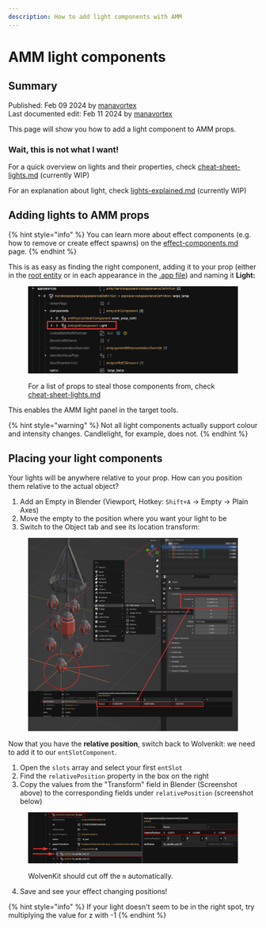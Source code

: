 ```yaml
---
description: How to add light components with AMM
---
```


# AMM light components

## Summary

Published: Feb 09 2024 by [manavortex](https://app.gitbook.com/u/NfZBoxGegfUqB33J9HXuCs6PVaC3 "mention")\
Last documented edit: Feb 11 2024 by [manavortex](https://app.gitbook.com/u/NfZBoxGegfUqB33J9HXuCs6PVaC3 "mention")

This page will show you how to add a light component to AMM props.

### Wait, this is not what I want!

For a quick overview on lights and their properties, check [cheat-sheet-lights.md](../../../references-lists-and-overviews/cheat-sheet-lights.md "mention") (currently WIP)

For an explanation about light, check [lights-explained.md](../../../files-and-what-they-do/lights-explained.md "mention") (currently WIP)

## Adding lights to AMM props

{% hint style="info" %}
You can learn more about effect components (e.g. how to remove or create effect spawns) on the [effect-components.md](../../../files-and-what-they-do/components/documented-components/effect-components.md "mention") page.
{% endhint %}

This is as easy as finding the right component, adding it to your prop (either in the [root entity](../../../files-and-what-they-do/entity-.ent-files/#root-entity) or in each appearance in the [.app file](../../../files-and-what-they-do/appearance-.app-files.md#appearances)) and naming it **Light:**

<figure><img src="../../../../.gitbook/assets/amm_adding_lights.png" alt=""><figcaption><p>For a list of props to steal those components from, check <a data-mention href="../../../references-lists-and-overviews/cheat-sheet-lights.md">cheat-sheet-lights.md</a></p></figcaption></figure>

This enables the AMM light panel in the target tools.

{% hint style="warning" %}
Not all light components actually support colour and intensity changes. Candlelight, for example, does not.
{% endhint %}

## Placing your light components

Your lights will be anywhere relative to your prop. How can you position them relative to the actual object?

1. Add an Empty in Blender (Viewport, Hotkey: `Shift+A` -> Empty -> Plain Axes)
2. Move the empty to the position where you want your light to be
3. Switch to the Object tab and see its location transform:

<figure><img src="../../../../.gitbook/assets/blender_placing_light_components.png" alt=""><figcaption></figcaption></figure>

Now that you have the **relative position**, switch back to Wolvenkit: we need to add it to our `entSlotComponent`.

1. Open the `slots` array and select your first `entSlot`
2. Find the `relativePosition` property in the box on the right
3. Copy the values from the "Transform" field in Blender (Screenshot above) to the corresponding fields under `relativePosition` (screenshot below)

<figure><img src="../../../../.gitbook/assets/entSlotComponent (1).png" alt=""><figcaption><p>WolvenKit should cut off the <code>m</code> automatically.</p></figcaption></figure>

4. Save and see your effect changing positions!

{% hint style="info" %}
If your light doesn't seem to be in the right spot, try multiplying the value for z with -1
{% endhint %}
